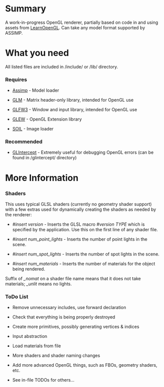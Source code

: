 # Summary #

A work-in-progress OpenGL renderer, partially based on code in and using assets from [LearnOpenGL](http://learnopengl.com/). Can take any model format supported by ASSIMP.


# What you need #

All listed files are included in /include/ or /lib/ directory.
### Requires ###

* [Assimp](http://www.assimp.org/) - Model loader

* [GLM](http://glm.g-truc.net/) - Matrix header-only library, intended for OpenGL use

* [GLFW3](http://www.glfw.org/) - Window and input library, intended for OpenGL use

* [GLEW](http://glew.sourceforge.net/) - OpenGL Extension library

* [SOIL](http://www.lonesock.net/soil.html) - Image loader

### Recommended ###

* [GLIntercept](https://github.com/dtrebilco/glintercept) - Extremely useful for debugging OpenGL errors (can be found in /glintercept/ directory)


# More Information #
### Shaders ###

This uses typical GLSL shaders (currently no geometry shader support) with a few extras used for dynamically creating the shaders as needed by the renderer:

* *#insert version* - Inserts the GLSL macro *#version TYPE* which is specified by the application. Use this on the first line of any shader file.

* *#insert num_point_lights* - Inserts the number of point lights in the scene.

* *#insert num_spot_lights* - Inserts the number of spot lights in the scene.

* *#insert num_materials* - Inserts the number of materials for the object being rendered.

Suffix of *_nomat* on a shader file name means that it does not take materials; *_unlit* means no lights.


### ToDo List ###

* Remove unnecessary includes, use forward declaration

* Check that everything is being properly destroyed

* Create more primitives, possibly generating vertices & indices

* Input abstraction

* Load materials from file

* More shaders and shader naming changes

* Add more advanced OpenGL things, such as FBOs, geometry shaders, etc.

* See in-file TODOs for others...